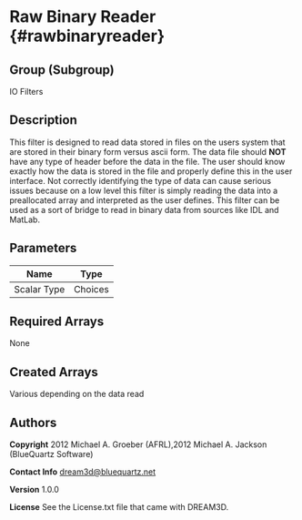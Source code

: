Raw Binary Reader {#rawbinaryreader}
======

## Group (Subgroup) ##
IO Filters

## Description ##
This filter is designed to read data stored in files on the users system that are stored in their
binary form versus ascii form. The data file should __NOT__ have any type of header before the data
in the file. The user should know exactly how the data is stored in the file and properly define this
in the user interface. Not correctly identifying the type of data can cause serious issues because on
a low level this filter is simply reading the data into a preallocated array and interpreted as the user
defines. This filter can be used as a sort of bridge to read in binary data from sources like IDL and MatLab.


## Parameters ##

| Name | Type |
|------|------|
| Scalar Type | Choices |

## Required Arrays ##
None

## Created Arrays ##
Various depending on the data read

## Authors ##

**Copyright** 2012 Michael A. Groeber (AFRL),2012 Michael A. Jackson (BlueQuartz Software)

**Contact Info** dream3d@bluequartz.net

**Version** 1.0.0

**License**  See the License.txt file that came with DREAM3D.




